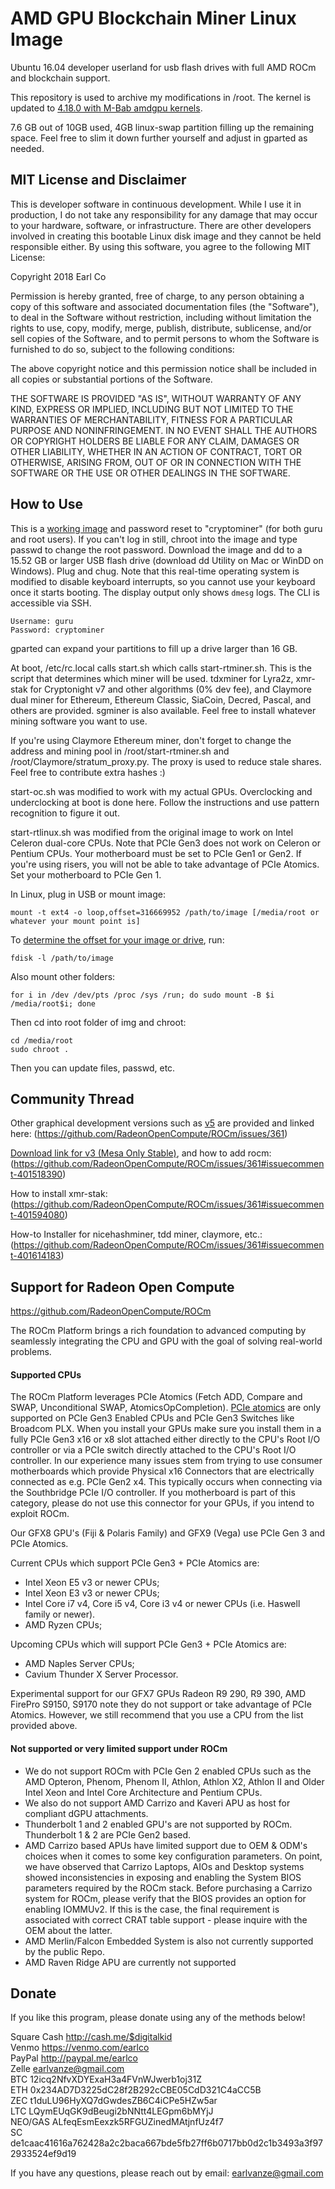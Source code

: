 # AMD GPU Blockchain Miner Linux Image
Ubuntu 16.04 developer userland for usb flash drives with full AMD ROCm and blockchain support.

This repository is used to archive my modifications in /root. The kernel is updated to <a href="https://github.com/M-Bab/linux-kernel-amdgpu-binaries">4.18.0 with M-Bab amdgpu kernels</a>.

7.6 GB out of 10GB used, 4GB linux-swap partition filling up the remaining space. Feel free to slim it down further yourself and adjust in gparted as needed.


## MIT License and Disclaimer
This is developer software in continuous development. While I use it in production, I do not take any responsibility for any damage that may occur to your hardware, software, or infrastructure. There are other developers involved in creating this bootable Linux disk image and they cannot be held responsible either. By using this software, you agree to the following MIT License:

Copyright 2018 Earl Co

Permission is hereby granted, free of charge, to any person obtaining a copy of this software and associated documentation files (the "Software"), to deal in the Software without restriction, including without limitation the rights to use, copy, modify, merge, publish, distribute, sublicense, and/or sell copies of the Software, and to permit persons to whom the Software is furnished to do so, subject to the following conditions:

The above copyright notice and this permission notice shall be included in all copies or substantial portions of the Software.

THE SOFTWARE IS PROVIDED "AS IS", WITHOUT WARRANTY OF ANY KIND, EXPRESS OR IMPLIED, INCLUDING BUT NOT LIMITED TO THE WARRANTIES OF MERCHANTABILITY, FITNESS FOR A PARTICULAR PURPOSE AND NONINFRINGEMENT. IN NO EVENT SHALL THE AUTHORS OR COPYRIGHT HOLDERS BE LIABLE FOR ANY CLAIM, DAMAGES OR OTHER LIABILITY, WHETHER IN AN ACTION OF CONTRACT, TORT OR OTHERWISE, ARISING FROM, OUT OF OR IN CONNECTION WITH THE SOFTWARE OR THE USE OR OTHER DEALINGS IN THE SOFTWARE.


## How to Use

This is a <a href="https://drive.google.com/file/d/1gVW_ftJQ7zUGkoc7UXqrHEqVu0VlqMqf/view?usp=sharing">working image</a> and password reset to "cryptominer" (for both guru and root users). If you can't log in still, chroot into the image and type passwd to change the root password.
Download the image and dd to a 15.52 GB or larger USB flash drive (download dd Utility on Mac or WinDD on Windows). Plug and chug. Note that this real-time operating system is modified to disable keyboard interrupts, so you cannot use your keyboard once it starts booting. The display output only shows ```dmesg``` logs. The CLI is accessible via SSH.
```
Username: guru
Password: cryptominer
```
gparted can expand your partitions to fill up a drive larger than 16 GB.

At boot, /etc/rc.local calls start.sh which calls start-rtminer.sh. This is the script that determines which miner will be used. tdxminer for Lyra2z, xmr-stak for Cryptonight v7 and other algorithms (0% dev fee), and Claymore dual miner for Ethereum, Ethereum Classic, SiaCoin, Decred, Pascal, and others are provided. sgminer is also available. Feel free to install whatever mining software you want to use.

If you're using Claymore Ethereum miner, don't forget to change the address and mining pool in /root/start-rtminer.sh and /root/Claymore/stratum_proxy.py. The proxy is used to reduce stale shares. Feel free to contribute extra hashes :)

start-oc.sh was modified to work with my actual GPUs. Overclocking and underclocking at boot is done here. Follow the instructions and use pattern recognition to figure it out.

start-rtlinux.sh was modified from the original image to work on Intel Celeron dual-core CPUs.
Note that PCIe Gen3 does not work on Celeron or Pentium CPUs. Your motherboard must be set to PCIe Gen1 or Gen2.
If you're using risers, you will not be able to take advantage of PCIe Atomics. Set your motherboard to PCIe Gen 1.

In Linux, plug in USB or mount image:
```
mount -t ext4 -o loop,offset=316669952 /path/to/image [/media/root or whatever your mount point is]
```
To <a href="https://www.linuxquestions.org/questions/linux-general-1/how-to-mount-img-file-882386/">determine the offset for your image or drive</a>, run:
```
fdisk -l /path/to/image
```
Also mount other folders:
```
for i in /dev /dev/pts /proc /sys /run; do sudo mount -B $i /media/root$i; done
```
Then cd into root folder of img and chroot:
```
cd /media/root
sudo chroot .
```
Then you can update files, passwd, etc.


## Community Thread

Other graphical development versions such as <a href="https://drive.google.com/file/d/1Ru-3-OVeqPZ54TVk3mn9HtWlQ2VWmxyE/view">v5</a> are provided and linked here:
(https://github.com/RadeonOpenCompute/ROCm/issues/361)

<a href="https://drive.google.com/open?id=1u4Yka0YjRBtyyeHBfkpFpKSCcBCFq8RS">Download link for v3 (Mesa Only Stable)</a>, and how to add rocm:
(https://github.com/RadeonOpenCompute/ROCm/issues/361#issuecomment-401518390)

How to install xmr-stak:
(https://github.com/RadeonOpenCompute/ROCm/issues/361#issuecomment-401594080)

How-to Installer for nicehashminer, tdd miner, claymore, etc.:
(https://github.com/RadeonOpenCompute/ROCm/issues/361#issuecomment-401614183)


## Support for Radeon Open Compute
https://github.com/RadeonOpenCompute/ROCm

The ROCm Platform brings a rich foundation to advanced computing by seamlessly
 integrating the CPU and GPU with the goal of solving real-world problems.


#### Supported CPUs
The ROCm Platform leverages PCIe Atomics (Fetch ADD, Compare and SWAP, 
Unconditional SWAP, AtomicsOpCompletion).
[PCIe atomics](https://github.com/RadeonOpenCompute/RadeonOpenCompute.github.io/blob/master/ROCmPCIeFeatures.md)
are only supported on PCIe Gen3 Enabled CPUs and PCIe Gen3 Switches like
Broadcom PLX. When you install your GPUs make sure you install them in a fully
PCIe Gen3 x16 or x8 slot attached either directly to the CPU's Root I/O 
controller or via a PCIe switch directly attached to the CPU's Root I/O 
controller. In our experience many issues stem from trying to use consumer 
motherboards which provide Physical x16 Connectors that are electrically 
connected as e.g. PCIe Gen2 x4. This typically occurs when connecting via the 
Southbridge PCIe I/O controller. If you motherboard is part of this category,
please do not use this connector for your GPUs, if you intend to exploit ROCm.


Our GFX8 GPU's (Fiji & Polaris Family) and GFX9 (Vega)  use PCIe Gen 3 and PCIe Atomics. 

Current CPUs which support PCIe Gen3 + PCIe Atomics are: 
  * Intel Xeon E5 v3 or newer CPUs; 
  * Intel Xeon E3 v3 or newer CPUs; 
  * Intel Core i7 v4, Core i5 v4, Core i3 v4 or newer CPUs (i.e. Haswell family or newer).
  * AMD Ryzen CPUs;
  
Upcoming CPUs which will support PCIe Gen3 + PCIe Atomics are:
  * AMD Naples Server CPUs; 
  * Cavium Thunder X Server Processor. 

Experimental support for our GFX7 GPUs Radeon R9 290, R9 390, AMD FirePro S9150, S9170 note they do not support or
take advantage of PCIe Atomics. However, we still recommend that you use a CPU
from the list provided above. 


#### Not supported or very limited support under ROCm 
* We do not support ROCm with PCIe Gen 2 enabled CPUs such as the AMD Opteron,
Phenom, Phenom II, Athlon, Athlon X2, Athlon II and Older Intel Xeon and Intel
Core Architecture and Pentium CPUs.  
* We also do not support AMD Carrizo and Kaveri APU as host for compliant dGPU
 attachments.
* Thunderbolt 1 and 2 enabled GPU's are not supported by ROCm. Thunderbolt 1 & 2
are PCIe Gen2 based.
* AMD Carrizo based APUs have limited support due to OEM & ODM's choices when it
comes to some key configuration parameters. On point, we have observed that
Carrizo Laptops, AIOs and Desktop systems showed inconsistencies in exposing and
enabling the System BIOS parameters required by the ROCm stack. Before
purchasing a Carrizo system for ROCm, please verify that the BIOS provides an
option for enabling IOMMUv2. If this is the case, the final requirement is
associated with correct CRAT table support - please inquire with the OEM about 
the latter.
* AMD Merlin/Falcon Embedded System is also not currently supported by the public Repo. 
* AMD Raven Ridge APU are currently not supported 


## Donate

If you like this program, please donate using any of the methods below!


Square Cash	http://cash.me/$digitalkid<br>
Venmo	https://venmo.com/earlco<br>
PayPal	http://paypal.me/earlco<br>
Zelle	earlvanze@gmail.com<br>
BTC	12icq2NfvXDYExaH3a4FVnWJwerb1oj31Z<br>
ETH	0x234AD7D3225dC28f2B292cCBE05CdD321C4aCC5B<br>
ZEC	t1duLU96HyXQ7dGwdesZB6C4iCPe5HZw5ar<br>
LTC	LQymEUqGK9dBeugi2bNNtt4LEGpm6bMYjJ<br>
NEO/GAS	ALfeqEsmEexzk5RFGUZinedMAtjnfUz4f7<br>
SC	de1caac41616a762428a2c2baca667bde5fb27ff6b0717bb0d2c1b3493a3f972933524ef9d19


If you have any questions, please reach out by email: earlvanze@gmail.com
